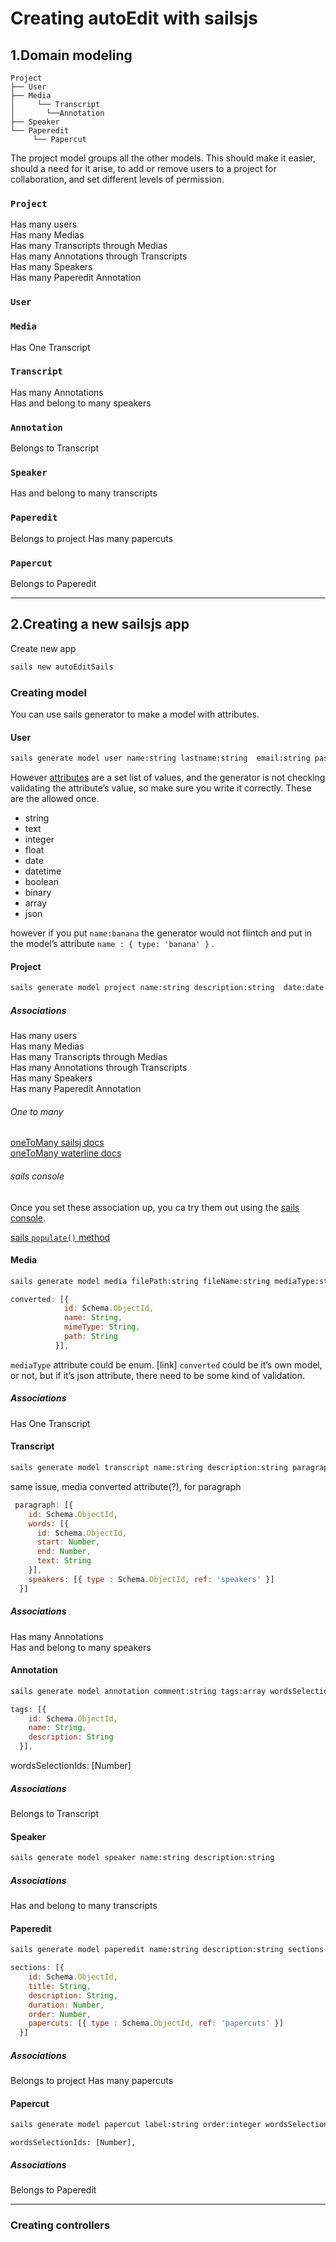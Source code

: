 
# Creating autoEdit with sailsjs

## 1.Domain modeling


```
Project
├── User    
├── Media
│     └── Transcript
│		└──Annotation
├── Speaker
└── Paperedit
	 └── Papercut
```
The project model groups all the other models.
This should make it easier, should a need for it arise, to add or remove users to a project for collaboration, and set different levels of permission.

### `Project`
Has many users    
Has many Medias    
Has many Transcripts through Medias    
Has many Annotations through Transcripts    
Has many Speakers    
Has many Paperedit Annotation    


### `User`

### `Media`
Has One Transcript

### `Transcript`
Has many Annotations    
Has and belong to many speakers    

### `Annotation`
Belongs to Transcript


### `Speaker`
Has and belong to many transcripts    

### `Paperedit`
Belongs to project
Has many papercuts


### `Papercut`
Belongs to Paperedit

---

## 2.Creating a new sailsjs app

Create new app

```bash
sails new autoEditSails
```

### Creating model

You can use sails generator to make a model with attributes.

#### User
```bash
sails generate model user name:string lastname:string  email:string password:string
```

However [attributes][sailsjs_attributes] are a set list of values, and the generator is not checking validating the attribute’s value, so make sure you write it correctly.
These are the allowed once.

- string
- text
- integer
- float
- date
- datetime
- boolean
- binary
- array
- json

however if you put `name:banana` the generator would not flintch and put in the model’s attribute `name : { type: 'banana' }` .


#### Project
```bash
sails generate model project name:string description:string  date:date
```

##### Associations
Has many users    
Has many Medias    
Has many Transcripts through Medias    
Has many Annotations through Transcripts    
Has many Speakers    
Has many Paperedit Annotation

###### One to many
[oneToMany sailsj docs][sailsjsOneToMany]     
[oneToMany waterline docs][waterlineOneToMany]

###### sails console
Once you set these association up, you ca try them out using the [sails console][sailsConsole].

[sails `populate()` method][sailsPopulate]

#### Media
```bash
sails generate model media filePath:string fileName:string mediaType:string cameraTimecode:string creationTime:datetime tapeReelName:string duration:float codecTimeBaseFps:integer  converted:array
```

```javascript
converted: [{
            id: Schema.ObjectId,
            name: String,
            mimeType: String,
            path: String
          }],
```


`mediaType` attribute could be enum. [link]
`converted` could be it’s own model, or not, but if it’s json attribute, there need to be some kind of validation.

##### Associations
Has One Transcript

#### Transcript

```bash
sails generate model transcript name:string description:string paragraph:array
```

same issue, media converted attribute(?), for paragraph

```javascript
 paragraph: [{
    id: Schema.ObjectId,
    words: [{
      id: Schema.ObjectId,
      start: Number,
      end: Number,
      text: String
    }],
    speakers: [{ type : Schema.ObjectId, ref: 'speakers' }]
  }]
```

##### Associations
Has many Annotations    
Has and belong to many speakers  


#### Annotation
```bash
sails generate model annotation comment:string tags:array wordsSelectionIds:array
```

```javascript
tags: [{
    id: Schema.ObjectId,
    name: String,
    description: String
  }],
```

wordsSelectionIds: [Number]

##### Associations
Belongs to Transcript


#### Speaker
```bash
sails generate model speaker name:string description:string
```

##### Associations
Has and belong to many transcripts   

#### Paperedit
```bash
sails generate model paperedit name:string description:string sections:array
```

```javascript
sections: [{
    id: Schema.ObjectId,
    title: String,
    description: String,
    duration: Number,
    order: Number,
    papercuts: [{ type : Schema.ObjectId, ref: 'papercuts' }]
  }]
```
##### Associations
Belongs to project
Has many papercuts

#### Papercut
```bash
sails generate model papercut label:string order:integer wordsSelectionIds:array
```

`wordsSelectionIds: [Number],`

##### Associations
Belongs to Paperedit

---

### Creating controllers




<!-- Liks -->

[sailsjs_attributes]: http://sailsjs.org/documentation/concepts/models-and-orm/attributes

[sailsjsOneToMany]: http://sailsjs.org/documentation/concepts/models-and-orm/associations/one-to-many

[waterlineOneToMany]: https://github.com/balderdashy/waterline-docs/blob/master/models/associations/one-to-many.md

[SailsJsnestedArraysInModel]: https://stackoverflow.com/questions/29286364/how-do-i-store-nested-object-array-in-sails-js-model

[sailsConsole]: http://sailsjs.org/documentation/reference/command-line-interface/sails-console

[sailsPopulate]: http://sailsjs.org/documentation/reference/waterline-orm/queries/populate
